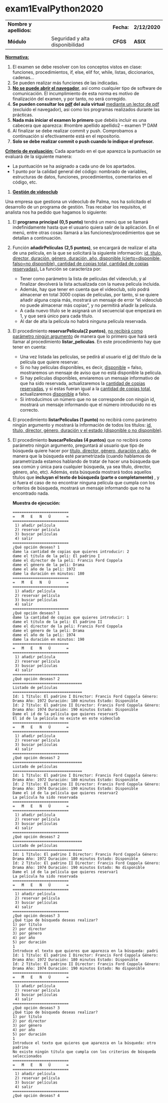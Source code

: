 # exam1EvalPython2020

<table>
  <tr>
   <td><strong>Nombre y apellidos:</strong>
   </td>
   <td>
   </td>
   <td><strong>Fecha:</strong>
   </td>
   <td><strong>2/12/2020</strong>
   </td>
  </tr>
  <tr>
   <td><strong>Módulo</strong>
   </td>
   <td>Seguridad y alta disponibilidad
   </td>
   <td><strong>CFGS</strong>
   </td>
   <td><strong>ASIX</strong>
   </td>
  </tr>
</table>


**<span style="text-decoration:underline;">Normativa:</span>** 



1. El examen se debe resolver con los conceptos vistos en clase: funciones, procedimientos, if, else, elif for, while, listas, diccionarios, cadenas…
2. Se pueden realizar más funciones de las indicadas.
3. **<span style="text-decoration:underline;">No se puede abrir el navegador</span>**, así como cualquier tipo de software de comunicación. El incumplimiento de esta norma es motivo de finalización del examen, y por tanto, no será corregido.
4. **Se pueden consultar los <span style="text-decoration:underline;">pdf</span> del aula virtual** <span style="text-decoration:underline;">mediante un lector de pdf</span> (excluido el navegador), así como los programas realizados durante las prácticas.
5. **Nada más iniciar el examen lo primero** que debéis incluir es una cabecera que aparezca:     #nombre apellido apellido2 – examen 1º DAM
6. Al finalizar se debe realizar commit y push. Comprobamos a continuación si efectivamente está en el repositorio. 
7. **Solo se debe realizar commit o push cuando lo indique el profesor.**

**<span style="text-decoration:underline;">Criterio de evaluación:</span>** Cada apartado en el que aparezca la puntuación se evaluará de la siguiente manera:



*   La puntuación se ha asignado a cada uno de los apartados.
*   1 punto por la calidad general del código: nombrado de variables, estructuras de datos, funciones, procedimientos, comentarios en el código, etc.
1. **<span style="text-decoration:underline;">Gestión de videoclub</span>**

Una empresa que gestiona un videoclub de Palma, nos ha solicitado el desarrollo de un programa de gestión. Tras recabar los requisitos, el analista nos ha pedido que hagamos lo siguiente:



1. El **programa principal** **(0,5 punto)** tendrá un menú que se llamará indefinidamente hasta que el usuario quiera salir de la aplicación. En el menú, entre otras cosas llamará a las funciones/procedimientos que se detallan a continuación. 
2. Función **añadirPelículas**  **(2,5 puntos)**, se encargará de realizar el alta de una película, en la que se solicitará la siguiente información: <span style="text-decoration:underline;">id, título, director, duración, género, duración, año, disponible (cierto=disponible, falso=no disponible), cantidad de copias total, cantidad de copias reservadas).</span> La función se caracteriza por:
    *   Tener como parámetro la lista de películas del videoclub, y al finalizar devolverá la lista actualizada con la nueva película incluida. 
    *   Además, hay que tener en cuenta que el videoclub, solo podrá almacenar en total 3000 copias de películas, por tanto, si se quiere añadir alguna copia más, mostrará un mensaje de error “el videoclub no puede almacenar más copias”, y no permitirá añadir la película.
    *   A cada nuevo título se le asignará un id secuencial que empezará en 1, y que será único para cada título.
    *   Al dar de alta la película no habrá ninguna película reservada.
3. El procedimiento **reservarPelícula(2 puntos)**, <span style="text-decoration:underline;">no recibirá como parámetro ningún argumento</span> de manera que lo primero que hará será llamar al procedimiento **listar_peliculas**. En este procedimiento hay que tener en cuenta:
    *   Una vez listada las películas, se pedirá al usuario el <span style="text-decoration:underline;">id</span> del título de la película que quiere reservar. 
    *   Si no hay películas disponibles, es decir, <span style="text-decoration:underline;">disponible</span> = falso, mostraremos un mensaje de aviso que no está disponible la película. 
    *   Si hay películas disponibles, enviaremos un mensaje informativo de que ha sido reservada, actualizaremos la <span style="text-decoration:underline;">cantidad de copias reservadas</span>, y si estas fueran igual a la <span style="text-decoration:underline;">cantidad de copias total</span>, actualizaremos <span style="text-decoration:underline;">disponible</span> a falso. 
    *   Si introducimos un número que no se corresponde con ningún id, mostrará un mensaje informando que el número introducido no es correcto.
4. El procedimiento **listarPeliculas (1 punto)** no recibirá como parámetro ningún argumento y mostrará la información de todos los títulos: <span style="text-decoration:underline;">id, título, director, género, duración y el estado (disponible o no disponible)</span>.
5. El procedimiento **buscarPeliculas (4 puntos)** que no recibirá como parámetro ningún argumento, preguntará al usuario que tipo de búsqueda quiere hacer por <span style="text-decoration:underline;">título, director, género, duración o año</span>, de manera que la búsqueda esté parametrizada (cuando hablamos de parametrizada estamos hablando de tratar de hacer una búsqueda que sea común y única para cualquier búsqueda, ya sea título, director, género, año, etc). Además, esta búsqueda mostrará todos aquellos títulos que **incluyan el texto de búsqueda (parte o completamente)** , y si fuera el caso de no encontrar ninguna película que cumpla con los criterios de búsqueda, mostrará un mensaje informando que no ha encontrado nada.

    **Muestra de ejecución:**


    ```
    =========================
    =   M   E   N   Ú       =
    =========================
     1) añadir película  
     2) reservar película 
     3) buscar películas 
     4) salir
    =========================
    ¿Qué opción deseas? 1
    dame la cantidad de copias que quieres introducir: 2
    dame el título de la peli: El padrino I
    dame el director de la peli: Francis Ford Coppola
    dame el género de la peli: Drama
    dame el año de la peli: 1972
    dame la duración en minutos: 180
    =========================
    =   M   E   N   Ú       =
    =========================
     1) añadir película  
     2) reservar película 
     3) buscar películas 
     4) salir
    =========================
    ¿Qué opción deseas? 1
    dame la cantidad de copias que quieres introducir: 1
    dame el título de la peli: El padrino II
    dame el director de la peli: Francis Ford Coppola
    dame el género de la peli: Drama
    dame el año de la peli: 1974
    dame la duración en minutos: 190
    =========================
    =   M   E   N   Ú       =
    =========================
     1) añadir película  
     2) reservar película 
     3) buscar películas 
     4) salir
    =========================
    ¿Qué opción deseas? 2
    ===============================
    Listado de películas
    ===============================
    Id: 1 Título: El padrino I Director: Francis Ford Coppola Género: Drama Año: 1972 Duración: 180 minutos Estado: Disponible
    Id: 2 Título: El padrino II Director: Francis Ford Coppola Género: Drama Año: 1974 Duración: 190 minutos Estado: Disponible
    Dame el id de la película que quieres reservar5
    El id de la película no existe en este videoclub
    =========================
    =   M   E   N   Ú       =
    =========================
     1) añadir película  
     2) reservar película 
     3) buscar películas 
     4) salir
    =========================
    ¿Qué opción deseas? 2
    ===============================
    Listado de películas
    ===============================
    Id: 1 Título: El padrino I Director: Francis Ford Coppola Género: Drama Año: 1972 Duración: 180 minutos Estado: Disponible
    Id: 2 Título: El padrino II Director: Francis Ford Coppola Género: Drama Año: 1974 Duración: 190 minutos Estado: Disponible
    Dame el id de la película que quieres reservar2
    La película ha sido reservada
    =========================
    =   M   E   N   Ú       =
    =========================
     1) añadir película  
     2) reservar película 
     3) buscar películas 
     4) salir
    =========================
    ¿Qué opción deseas? 2
    ===============================
    Listado de películas
    ===============================
    Id: 1 Título: El padrino I Director: Francis Ford Coppola Género: Drama Año: 1972 Duración: 180 minutos Estado: Disponible
    Id: 2 Título: El padrino II Director: Francis Ford Coppola Género: Drama Año: 1974 Duración: 190 minutos Estado: No disponible
    Dame el id de la película que quieres reservar1
    La película ha sido reservada
    =========================
    =   M   E   N   Ú       =
    =========================
     1) añadir película  
     2) reservar película 
     3) buscar películas 
     4) salir
    =========================
    ¿Qué opción deseas? 3
    ¿Qué tipo de búsqueda deseas realizar?
    1) por título
    2) por director
    3) por género
    4) por año
    5) por duración 
    1
    Introduce el texto que quieres que aparezca en la búsqueda: padri
    Id: 1 Título: El padrino I Director: Francis Ford Coppola Género: Drama Año: 1972 Duración: 180 minutos Estado: Disponible
    Id: 2 Título: El padrino II Director: Francis Ford Coppola Género: Drama Año: 1974 Duración: 190 minutos Estado: No disponible
    =========================
    =   M   E   N   Ú       =
    =========================
     1) añadir película  
     2) reservar película 
     3) buscar películas 
     4) salir
    =========================
    ¿Qué opción deseas? 3
    ¿Qué tipo de búsqueda deseas realizar?
    1) por título
    2) por director
    3) por género
    4) por año
    5) por duración 
    1
    Introduce el texto que quieres que aparezca en la búsqueda: otro padrino
    No existe ningún título que cumpla con los criterios de búsqueda seleccionados
    =========================
    =   M   E   N   Ú       =
    =========================
     1) añadir película  
     2) reservar película 
     3) buscar películas 
     4) salir
    =========================
    ¿Qué opción deseas? 4
